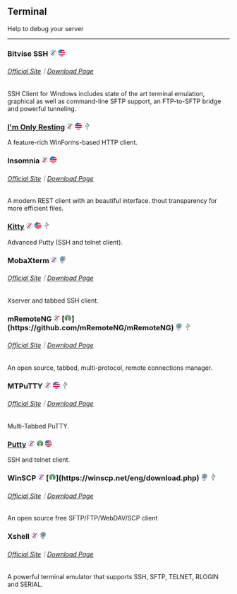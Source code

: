 ## Terminal

Help to debug your server

---

### Bitvise SSH ![](../assets/free.png) ![](../assets/united-states.png)

###### [Official Site](https://www.bitvise.com/index)｜[Download Page](https://www.bitvise.com/download-area)

SSH Client for Windows includes state of the art terminal emulation, graphical as well as command-line SFTP support, an FTP-to-SFTP bridge and powerful tunneling.

### [I'm Only Resting](http://www.swensensoftware.com/im-only-resting) ![](../assets/free.png) ![](../assets/united-states.png) ![](../assets/usb.png)

A feature-rich WinForms-based HTTP client.

### Insomnia ![](../assets/free.png) ![](../assets/united-states.png)

###### [Official Site](https://insomnia.rest/)｜[Download Page](https://insomnia.rest/download/#windows)

A modern REST client with an beautiful interface. thout transparency for more efficient files.

### [Kitty](http://www.9bis.net/kitty/) ![](../assets/free.png) ![](../assets/united-states.png) ![](../assets/usb.png)

Advanced Putty \(SSH and telnet client\).

### MobaXterm ![](../assets/free.png) ![](../assets/earth-globe.png)

###### [Official Site](http://mobaxterm.mobatek.net/)｜[Download Page](http://mobaxterm.mobatek.net/download-home-edition.html)

Xserver and tabbed SSH client.

### mRemoteNG ![](../assets/free.png) [![](../assets/open-source-icon.png "GPL 2.0@GitHub: https://github.com/mRemoteNG/mRemoteNG")](https://github.com/mRemoteNG/mRemoteNG) ![](../assets/earth-globe.png) ![](../assets/usb.png)

###### [Official Site](https://mremoteng.org/)｜[Download Page](https://mremoteng.org/download)

An open source, tabbed, multi-protocol, remote connections manager.

### MTPuTTY ![](../assets/free.png) ![](../assets/united-states.png) ![](../assets/usb.png)

###### [Official Site](http://ttyplus.com/multi-tabbed-putty/)｜[Download Page](http://ttyplus.com/downloads.html)

Multi-Tabbed PuTTY.

### [Putty](http://www.chiark.greenend.org.uk/~sgtatham/putty/download.html) ![](../assets/free.png) ![](../assets/open-source-icon.png "UNIQUE@HOMEPAGE") ![](../assets/united-states.png)

SSH and telnet client.

### WinSCP ![](../assets/free.png) [![](../assets/open-source-icon.png "GPL@winscp.net: https://winscp.net/eng/download.php")](https://winscp.net/eng/download.php) ![](../assets/earth-globe.png) ![](../assets/usb.png)

###### [Official Site](https://winscp.net/eng/index.php)｜[Download Page](https://winscp.net/eng/download.php)

An open source free SFTP/FTP/WebDAV/SCP client

### Xshell ![](../assets/free.png) ![](../assets/earth-globe.png)

###### [Official Site](http://www.netsarang.com/products/xsh_overview.html)｜[Download Page](http://www.netsarang.com/download/down_xsh5.html)

A powerful terminal emulator that supports SSH, SFTP, TELNET, RLOGIN and SERIAL.

